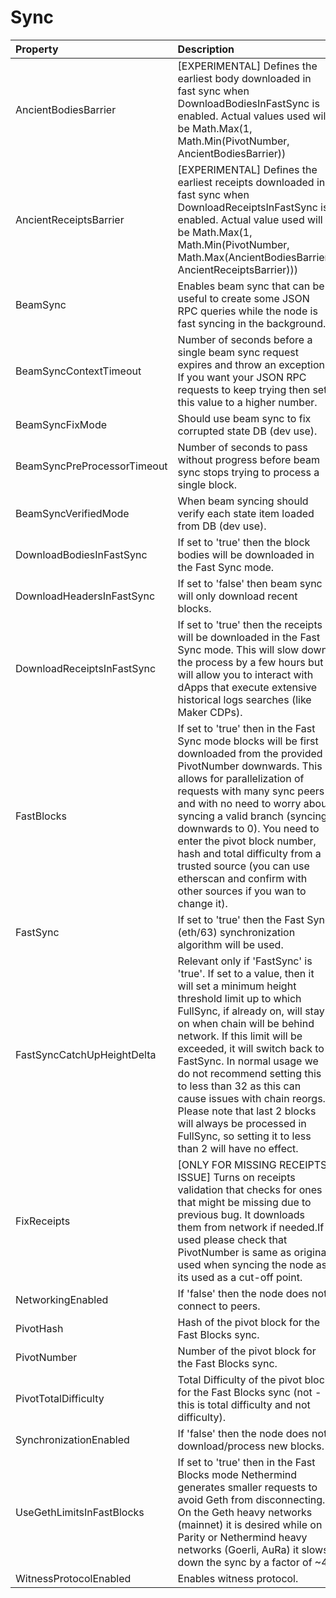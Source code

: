 # Sync



| Property | Description | Default |
| :--- | :--- | :--- |
| AncientBodiesBarrier | [EXPERIMENTAL] Defines the earliest body downloaded in fast sync when DownloadBodiesInFastSync is enabled. Actual values used will be Math.Max(1, Math.Min(PivotNumber, AncientBodiesBarrier)) | 0 |
| AncientReceiptsBarrier | [EXPERIMENTAL] Defines the earliest receipts downloaded in fast sync when DownloadReceiptsInFastSync is enabled. Actual value used will be Math.Max(1, Math.Min(PivotNumber, Math.Max(AncientBodiesBarrier, AncientReceiptsBarrier))) | 0 |
| BeamSync | Enables beam sync that can be useful to create some JSON RPC queries while the node is fast syncing in the background. | false |
| BeamSyncContextTimeout | Number of seconds before a single beam sync request expires and throw an exception. If you want your JSON RPC requests to keep trying then set this value to a higher number. | 4 |
| BeamSyncFixMode | Should use beam sync to fix corrupted state DB (dev use). | false |
| BeamSyncPreProcessorTimeout | Number of seconds to pass without progress before beam sync stops trying to process a single block. | 15 |
| BeamSyncVerifiedMode | When beam syncing should verify each state item loaded from DB (dev use). | false |
| DownloadBodiesInFastSync | If set to 'true' then the block bodies will be downloaded in the Fast Sync mode. | true |
| DownloadHeadersInFastSync | If set to 'false' then beam sync will only download recent blocks. | true |
| DownloadReceiptsInFastSync | If set to 'true' then the receipts will be downloaded in the Fast Sync mode. This will slow down the process by a few hours but will allow you to interact with dApps that execute extensive historical logs searches (like Maker CDPs). | true |
| FastBlocks | If set to 'true' then in the Fast Sync mode blocks will be first downloaded from the provided PivotNumber downwards. This allows for parallelization of requests with many sync peers and with no need to worry about syncing a valid branch (syncing downwards to 0). You need to enter the pivot block number, hash and total difficulty from a trusted source (you can use etherscan and confirm with other sources if you wan to change it). | false |
| FastSync | If set to 'true' then the Fast Sync (eth/63) synchronization algorithm will be used. | false |
| FastSyncCatchUpHeightDelta | Relevant only if 'FastSync' is 'true'. If set to a value, then it will set a minimum height threshold limit up to which FullSync, if already on, will stay on when chain will be behind network. If this limit will be exceeded, it will switch back to FastSync. In normal usage we do not recommend setting this to less than 32 as this can cause issues with chain reorgs. Please note that last 2 blocks will always be processed in FullSync, so setting it to less than 2 will have no effect. | 8192 |
| FixReceipts | [ONLY FOR MISSING RECEIPTS ISSUE] Turns on receipts validation that checks for ones that might be missing due to previous bug. It downloads them from network if needed.If used please check that PivotNumber is same as original used when syncing the node as its used as a cut-off point. | false |
| NetworkingEnabled | If 'false' then the node does not connect to peers. | true |
| PivotHash | Hash of the pivot block for the Fast Blocks sync. | null |
| PivotNumber | Number of the pivot block for the Fast Blocks sync. | null |
| PivotTotalDifficulty | Total Difficulty of the pivot block for the Fast Blocks sync (not - this is total difficulty and not difficulty). | null |
| SynchronizationEnabled | If 'false' then the node does not download/process new blocks. | true |
| UseGethLimitsInFastBlocks | If set to 'true' then in the Fast Blocks mode Nethermind generates smaller requests to avoid Geth from disconnecting. On the Geth heavy networks (mainnet) it is desired while on Parity or Nethermind heavy networks (Goerli, AuRa) it slows down the sync by a factor of ~4 | true |
| WitnessProtocolEnabled | Enables witness protocol. | false |

